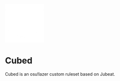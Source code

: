 ![Cubed logo](https://github.com/defvs/Cubed/raw/master/Cubed/osu.Game.Rulesets.Cubed/Resources/Cubed-logo.png "Cubed logo")

# Cubed
Cubed is an osu!lazer custom ruleset based on Jubeat.
